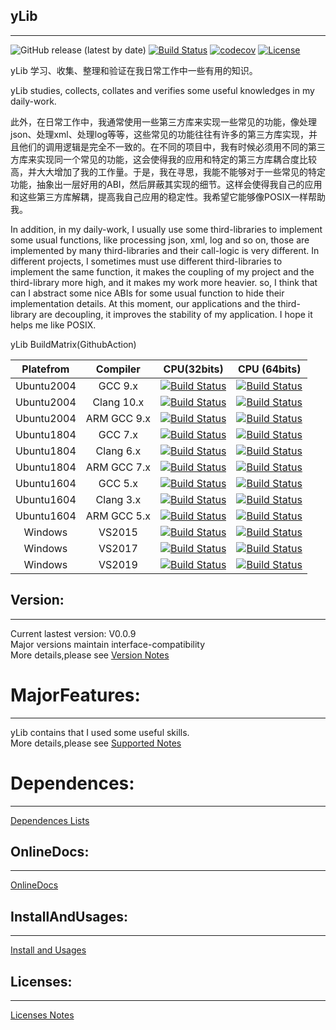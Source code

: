 <!--
 * @Author: Sky
 * @Date: 2019-10-21 13:51:28
 * @LastEditors: Sky
 * @LastEditTime: 2021-04-09 14:14:58
 * @Description: 
 -->
## yLib

****
![GitHub release (latest by date)](https://img.shields.io/github/v/release/flyinskyin2013/yLib)
[![Build Status](https://www.travis-ci.org/flyinskyin2013/yLib.svg?branch=master)](https://www.travis-ci.org/flyinskyin2013/yLib)
[![codecov](https://codecov.io/gh/flyinskyin2013/yLib/branch/master/graph/badge.svg?token=CIOCB761NA)](https://codecov.io/gh/flyinskyin2013/yLib)
[![License](https://img.shields.io/badge/license-BSD--3--Clause-green.svg)](License.txt) 

yLib 学习、收集、整理和验证在我日常工作中一些有用的知识。

yLib studies, collects, collates and verifies some useful knowledges in my daily-work.

此外，在日常工作中，我通常使用一些第三方库来实现一些常见的功能，像处理json、处理xml、处理log等等，这些常见的功能往往有许多的第三方库实现，并且他们的调用逻辑是完全不一致的。在不同的项目中，我有时候必须用不同的第三方库来实现同一个常见的功能，这会使得我的应用和特定的第三方库耦合度比较高，并大大增加了我的工作量。于是，我在寻思，我能不能够对于一些常见的特定功能，抽象出一层好用的ABI，然后屏蔽其实现的细节。这样会使得我自己的应用和这些第三方库解耦，提高我自己应用的稳定性。我希望它能够像POSIX一样帮助我。

In addition, in my daily-work, I usually use some third-libraries to implement some usual functions, like processing json, xml, log and so on, those are implemented by many third-libraries and their call-logic is very different. In different projects, I sometimes must use different third-libraries to implement the same function, it makes the coupling of my project and the third-library more high, and it makes my work more heavier. so, I think that can I abstract some nice ABIs for some usual function to hide their implementation details. At this moment, our applications and the third-library are decoupling, it improves the stability of my application. I hope it helps me like POSIX.




yLib BuildMatrix(GithubAction) <br> 

| Platefrom | Compiler | CPU(32bits)  | CPU (64bits) |
| :---: | :---: | :---: | :---: |
| Ubuntu2004 | GCC 9.x | [![Build Status](https://img.shields.io/github/workflow/status/flyinskyin2013/yLib/linux_x86_gcc)](https://github.com/flyinskyin2013/yLib/actions?query=workflow%3Alinux_x86_gcc) |  [![Build Status](https://img.shields.io/github/workflow/status/flyinskyin2013/yLib/linux_x64_gcc)](https://github.com/flyinskyin2013/yLib/actions?query=workflow%3Alinux_x64_gcc) |  
| Ubuntu2004 | Clang 10.x | [![Build Status](https://img.shields.io/github/workflow/status/flyinskyin2013/yLib/linux_x86_clang)](https://github.com/flyinskyin2013/yLib/actions?query=workflow%3Alinux_x86_clang) |  [![Build Status](https://img.shields.io/github/workflow/status/flyinskyin2013/yLib/linux_x64_clang)](https://github.com/flyinskyin2013/yLib/actions?query=workflow%3Alinux_x64_clang) |  
| Ubuntu2004 | ARM GCC 9.x | [![Build Status](https://img.shields.io/github/workflow/status/flyinskyin2013/yLib/linux_arm_gcc)](https://github.com/flyinskyin2013/yLib/actions?query=workflow%3Alinux_arm_gcc) |  [![Build Status](https://img.shields.io/github/workflow/status/flyinskyin2013/yLib/linux_aarch64_gcc)](https://github.com/flyinskyin2013/yLib/actions?query=workflow%3Alinux_aarch64_gcc) |  
| Ubuntu1804 | GCC 7.x | [![Build Status](https://img.shields.io/github/workflow/status/flyinskyin2013/yLib/ubuntu1804_x86_gcc)](https://github.com/flyinskyin2013/yLib/actions?query=workflow%3Aubuntu1804_x86_gcc) |  [![Build Status](https://img.shields.io/github/workflow/status/flyinskyin2013/yLib/ubuntu1804_x64_gcc)](https://github.com/flyinskyin2013/yLib/actions?query=workflow%3Aubuntu1804_x64_gcc) |  
| Ubuntu1804 | Clang 6.x | [![Build Status](https://img.shields.io/github/workflow/status/flyinskyin2013/yLib/ubuntu1804_x86_clang)](https://github.com/flyinskyin2013/yLib/actions?query=workflow%3Aubuntu1804_x86_clang) |  [![Build Status](https://img.shields.io/github/workflow/status/flyinskyin2013/yLib/ubuntu1804_x64_clang)](https://github.com/flyinskyin2013/yLib/actions?query=workflow%3Aubuntu1804_x64_clang) |  
| Ubuntu1804 | ARM GCC 7.x | [![Build Status](https://img.shields.io/github/workflow/status/flyinskyin2013/yLib/ubuntu1804_arm_gcc)](https://github.com/flyinskyin2013/yLib/actions?query=workflow%3Aubuntu1804_arm_gcc) |  [![Build Status](https://img.shields.io/github/workflow/status/flyinskyin2013/yLib/ubuntu1804_aarch64_gcc)](https://github.com/flyinskyin2013/yLib/actions?query=workflow%3Aubuntu1804_aarch64_gcc) |  
| Ubuntu1604 | GCC 5.x | [![Build Status](https://img.shields.io/github/workflow/status/flyinskyin2013/yLib/ubuntu1604_x86_gcc)](https://github.com/flyinskyin2013/yLib/actions?query=workflow%3Aubuntu1604_x86_gcc) |  [![Build Status](https://img.shields.io/github/workflow/status/flyinskyin2013/yLib/ubuntu1604_x64_gcc)](https://github.com/flyinskyin2013/yLib/actions?query=workflow%3Aubuntu1604_x64_gcc) |  
| Ubuntu1604 | Clang 3.x | [![Build Status](https://img.shields.io/github/workflow/status/flyinskyin2013/yLib/ubuntu1604_x86_clang)](https://github.com/flyinskyin2013/yLib/actions?query=workflow%3Aubuntu1604_x86_clang) |  [![Build Status](https://img.shields.io/github/workflow/status/flyinskyin2013/yLib/ubuntu1604_x64_clang)](https://github.com/flyinskyin2013/yLib/actions?query=workflow%3Aubuntu1604_x64_clang) |  
| Ubuntu1604 | ARM GCC 5.x | [![Build Status](https://img.shields.io/github/workflow/status/flyinskyin2013/yLib/ubuntu1604_arm_gcc)](https://github.com/flyinskyin2013/yLib/actions?query=workflow%3Aubuntu1604_arm_gcc) |  [![Build Status](https://img.shields.io/github/workflow/status/flyinskyin2013/yLib/ubuntu1604_aarch64_gcc)](https://github.com/flyinskyin2013/yLib/actions?query=workflow%3Aubuntu1604_aarch64_gcc) |  
| Windows | VS2015 | [![Build Status](https://img.shields.io/github/workflow/status/flyinskyin2013/yLib/windows_x86_vs2015)](https://github.com/flyinskyin2013/yLib/actions?query=workflow%3Awindows_x86_vs2015) |  [![Build Status](https://img.shields.io/github/workflow/status/flyinskyin2013/yLib/windows_x64_vs2015)](https://github.com/flyinskyin2013/yLib/actions?query=workflow%3Awindows_x64_vs2015) |  
| Windows | VS2017 | [![Build Status](https://img.shields.io/github/workflow/status/flyinskyin2013/yLib/windows_x86_vs2017)](https://github.com/flyinskyin2013/yLib/actions?query=workflow%3Awindows_x86_vs2017) |  [![Build Status](https://img.shields.io/github/workflow/status/flyinskyin2013/yLib/windows_x64_vs2017)](https://github.com/flyinskyin2013/yLib/actions?query=workflow%3Awindows_x64_vs2017) |  
| Windows | VS2019 | [![Build Status](https://img.shields.io/github/workflow/status/flyinskyin2013/yLib/windows_x86_vs2019)](https://github.com/flyinskyin2013/yLib/actions?query=workflow%3Awindows_x86_vs2019) |  [![Build Status](https://img.shields.io/github/workflow/status/flyinskyin2013/yLib/windows_x64_vs2019)](https://github.com/flyinskyin2013/yLib/actions?query=workflow%3Awindows_x64_vs2019) |  


## Version:
****
Current lastest version: V0.0.9<br> 
Major versions maintain interface-compatibility<br> 
More details,please see [Version Notes](VersionNotes.txt)

MajorFeatures:
==========
****
yLib contains that I used some useful skills.<br> 
More details,please see [Supported Notes](SupportedNotes.txt)<br> 

Dependences:
==========
****
[Dependences Lists](DependencesLists.txt)<br> 

## OnlineDocs:
****
[OnlineDocs](http://sky-x.gitee.io/ylib_docs/)<br> 


## InstallAndUsages:
****
[Install and Usages](InstallAndUsages.txt)<br> 

## Licenses:
****
[Licenses Notes](License.txt)<br>